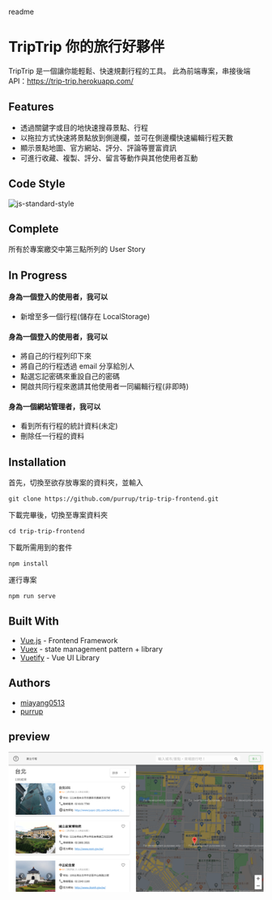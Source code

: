 readme

# TripTrip 你的旅行好夥伴

TripTrip 是一個讓你能輕鬆、快速規劃行程的工具。
此為前端專案，串接後端API：https://trip-trip.herokuapp.com/

## Features
* 透過關鍵字或目的地快速搜尋景點、行程
* 以拖拉方式快速將景點放到側邊欄，並可在側邊欄快速編輯行程天數
* 顯示景點地圖、官方網站、評分、評論等豐富資訊
* 可進行收藏、複製、評分、留言等動作與其他使用者互動

## Code Style

![js-standard-style](https://img.shields.io/badge/code%20style-standard-brightgreen.svg?style=flat)[](https://github.com/feross/standard)

## Complete
所有於專案繳交中第三點所列的 User Story

## In Progress

#### 身為一個登入的使用者，我可以
* 新增至多一個行程(儲存在 LocalStorage)

#### 身為一個登入的使用者，我可以
* 將自己的行程列印下來
* 將自己的行程透過 email 分享給別人
* 點選忘記密碼來重設自己的密碼
* 開啟共同行程來邀請其他使用者一同編輯行程(非即時)

#### 身為一個網站管理者，我可以
* 看到所有行程的統計資料(未定)
* 刪除任一行程的資料

## Installation

首先，切換至欲存放專案的資料夾，並輸入

```
git clone https://github.com/purrup/trip-trip-frontend.git
```

下載完畢後，切換至專案資料夾

```
cd trip-trip-frontend
```

下載所需用到的套件

```
npm install
```

運行專案

```
npm run serve
```

## Built With
* [Vue.js](https://vuejs.org/) - Frontend Framework
* [Vuex](https://vuex.vuejs.org/zh/guide/) - state management pattern + library
* [Vuetify](https://vuetifyjs.com/) - Vue UI Library



## Authors
* [miayang0513](https://github.com/miayang0513)
* [purrup](https://github.com/purrup)

## preview
![image](https://github.com/purrup/trip-trip-frontend/blob/master/public/img/preview/sites.png)